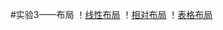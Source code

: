 #实验3——布局
！[线性布局](https://github.com/zishudanhuangsu/T/blob/master/1.png)
！[相对布局](https://github.com/zishudanhuangsu/T/blob/master/2.png)
！[表格布局](https://github.com/zishudanhuangsu/T/blob/master/3.png)
